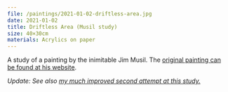 ```yaml
---
file: /paintings/2021-01-02-driftless-area.jpg
date: 2021-01-02
title: Driftless Area (Musil study)
size: 40×30cm
materials: Acrylics on paper
---
```


A study of a painting by the inimitable Jim Musil. The [original painting can be found at his website](https://jimmusil.com/originals/driftless-area).

*Update: See also [my much improved second attempt at this study.](/paintings/2023-02-06-driftless-area-2-(musil-study)/)*
